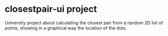 # closestpair-ui project

University project about calculating the closest pair from a random 2D list of points, showing in a graphical
way the location of the dots.
